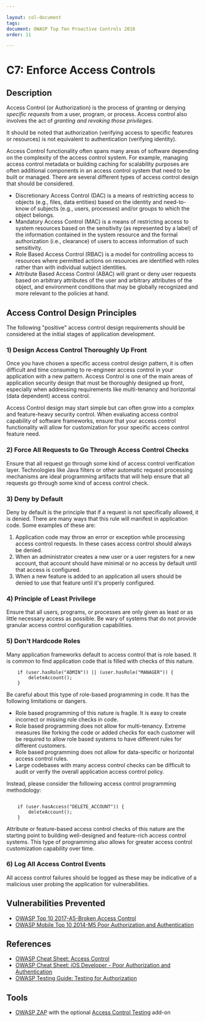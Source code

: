 ```yaml
---

layout: col-document
tags: 
document: OWASP Top Ten Proactive Controls 2018
order: 11

---
```


# C7: Enforce Access Controls

## Description
Access Control (or Authorization) is the process of granting or denying *specific requests* from a user, program, or process. Access control also involves the act of *granting and revoking those privileges*.

It should be noted that authorization (verifying access to specific features or resources) is not equivalent to authentication (verifying identity).

Access Control functionality often spans many areas of software depending on the complexity of the access control system. For example, managing access control metadata or building caching for scalability purposes are often additional components in an access control system that need to be built or managed.
There are several different types of access control design that should be considered.

* Discretionary Access Control (DAC) is a means of restricting access to objects (e.g., files, data entities) based on the identity and need-to-know of subjects (e.g., users, processes) and/or groups to which the object belongs.
* Mandatory Access Control (MAC) is a means of restricting access to system resources based on the sensitivity (as represented by a label) of the information contained in the system resource and the formal authorization (i.e., clearance) of users to access information of such sensitivity.
* Role Based Access Control (RBAC) is a model for controlling access to resources where permitted actions on resources are identified with roles rather than with individual subject identities.
* Attribute Based Access Control (ABAC) will grant or deny user requests based on arbitrary attributes of the user and arbitrary attributes of the object, and environment conditions that may be globally recognized and more relevant to the policies at hand.

## Access Control Design Principles
The following "positive" access control design requirements should be considered at the initial stages of application development. 

### 1) Design Access Control Thoroughly Up Front
Once you have chosen a specific access control design pattern, it is often difficult and time consuming to re-engineer access control in your application with a new pattern. Access Control is one of the main areas of application security design that must be thoroughly designed up front, especially when addressing requirements like multi-tenancy and horizontal (data dependent) access control.

Access Control design may start simple but can often grow into a complex and feature-heavy security control. When evaluating access control capability of software frameworks, ensure that your access control functionality will allow for customization for your specific access control feature need.

### 2) Force All Requests to Go Through Access Control Checks
Ensure that all request go through some kind of access control verification layer. Technologies like Java filters or other automatic request processing mechanisms are ideal programming artifacts that will help ensure that all requests go through some kind of access control check.

### 3) Deny by Default
Deny by default is the principle that if a request is not specifically allowed, it is denied. There are many ways that this rule will manifest in application code. Some examples of these are:

1. Application code may throw an error or exception while processing access control requests. In these cases access control should always be denied.
2. When an administrator creates a new user or a user registers for a new account, that account should have minimal or no access by default until that access is configured.
3. When a new feature is added to an application all users should be denied to use that feature until it's properly configured.

### 4) Principle of Least Privilege
Ensure that all users, programs, or processes are only given as least or as little necessary access as possible. Be wary of systems that do not provide granular access control configuration capabilities.

### 5) Don't Hardcode Roles
Many application frameworks default to access control that is role based. It is common to find application code that is filled with checks of this nature.
```
    if (user.hasRole("ADMIN")) || (user.hasRole("MANAGER")) {
        deleteAccount();
    }
```
Be careful about this type of role-based programming in code. It has the following limitations or dangers.
* Role based programming of this nature is fragile. It is easy to create incorrect or missing role checks in code.
* Role based programming does not allow for multi-tenancy. Extreme measures like forking the code or added checks for each customer will be required to allow role based systems to have different rules for different customers.
* Role based programming does not allow for data-specific or horizontal access control rules.
* Large codebases with many access control checks can be difficult to audit or verify the overall application access control policy.

Instead, please consider the following access control programming methodology:

```

    if (user.hasAccess("DELETE_ACCOUNT")) {
        deleteAccount();
    }
```

Attribute or feature-based access control checks of this nature are the starting point to building well-designed and feature-rich access control systems. This type of programming also allows for greater access control customization capability over time.

### 6) Log All Access Control Events
All access control failures should be logged as these may be indicative of a malicious user probing the application for vulnerabilities.

## Vulnerabilities Prevented
* [OWASP Top 10 2017-A5-Broken Access Control](https://www.owasp.org/index.php/Top_10-2017_A5-Broken_Access_Control)
* [OWASP Mobile Top 10 2014-M5 Poor Authorization and Authentication](https://www.owasp.org/index.php/Mobile_Top_10_2014-M5)

## References
* [OWASP Cheat Sheet: Access Control](https://www.owasp.org/index.php/Access_Control_Cheat_Sheet)
* [OWASP Cheat Sheet:  iOS Developer - Poor Authorization and Authentication](https://www.owasp.org/index.php/IOS_Developer_Cheat_Sheet#Remediations_5)
* [OWASP Testing Guide: Testing for Authorization](https://www.owasp.org/index.php/Testing_for_Authorization)

## Tools
* [OWASP ZAP](https://www.owasp.org/index.php/ZAP) with the optional [Access Control Testing](https://github.com/zaproxy/zap-extensions/wiki/HelpAddonsAccessControlConcepts) add-on

